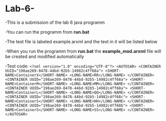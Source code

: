 # Lab-6-

-This is a submission of the lab 6 java programm

-You can run the programm from **run.bat**

-The test file is labeled example.arxml and the text in it will be listed below

-When you run the programm from **run.bat** the **example_mod.arxml** file will be created and modified automatically

-Test code:
`<?xml version="1.0" encoding="UTF-8"?>
<AUTOSAR>
   <CONTAINER UUID="198ae269-8478-44bd-92b5-14982c4ff68a">
      <SHORT-NAME>ContainerX</SHORT-NAME>
      <LONG-NAME>RR</LONG-NAME>
   </CONTAINER>
   <CONTAINER UUID="198ae269-8478-44bd-92b5-14982c4ff68a">
      <SHORT-NAME>ContainerM</SHORT-NAME>
      <LONG-NAME>MM</LONG-NAME>
   </CONTAINER>
   <CONTAINER UUID="198ae269-8478-44bd-92b5-14982c4ff68a">
      <SHORT-NAME>ContainerL</SHORT-NAME>
      <LONG-NAME>QQ</LONG-NAME>
   </CONTAINER>
   <CONTAINER UUID="198ae269-8478-44bd-92b5-14982c4ff68c">
      <SHORT-NAME>ContainerS</SHORT-NAME>
      <LONG-NAME>HH</LONG-NAME>
   </CONTAINER>
   <CONTAINER UUID="198ae269-8478-44bd-92b5-14982c4ff68b">
      <SHORT-NAME>ContainerS</SHORT-NAME>
      <LONG-NAME>SS</LONG-NAME>
   </CONTAINER>
</AUTOSAR>`

